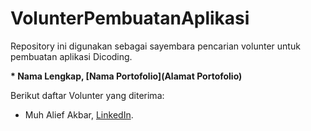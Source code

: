 # VolunterPembuatanAplikasi
Repository ini digunakan sebagai sayembara pencarian volunter untuk pembuatan aplikasi Dicoding.

**\* Nama Lengkap, [Nama Portofolio](Alamat Portofolio)**

Berikut daftar Volunter yang diterima:
* Muh Alief Akbar, [LinkedIn](https://www.linkedin.com/in/muh-alief-akbar-9ba650205/).

